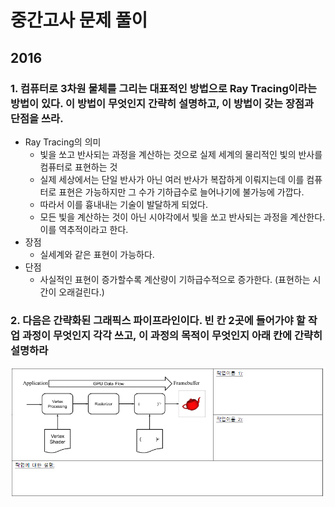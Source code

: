 # 중간고사 문제 풀이

## 2016

### 1. 컴퓨터로 3차원 물체를 그리는 대표적인 방법으로 Ray Tracing이라는 방법이 있다. 이 방법이 무엇인지 간략히 설명하고, 이 방법이 갖는 장점과 단점을 쓰라.

- Ray Tracing의 의미
  - 빛을 쏘고 반사되는 과정을 계산하는 것으로 실제 세계의 물리적인 빛의 반사를 컴퓨터로 표현하는 것
  - 실제 세상에서는 단일 반사가 아닌 여러 반사가 복잡하게 이뤄지는데 이를 컴퓨터로 표현은 가능하지만 그 수가 기하급수로 늘어나기에 불가능에 가깝다.
  - 따라서 이를 흉내내는 기술이 발달하게 되었다.
  - 모든 빛을 계산하는 것이 아닌 시야각에서 빛을 쏘고 반사되는 과정을 계산한다. 이를 역추적이라고 한다.
- 장점
  - 실세계와 같은 표현이 가능하다.
- 단점
  - 사실적인 표현이 증가할수록 계산량이 기하급수적으로 증가한다. (표현하는 시간이 오래걸린다.)

### 2. 다음은 간략화된 그래픽스 파이프라인이다. 빈 칸 2곳에 들어가야 할 작업 과정이 무엇인지 각각 쓰고, 이 과정의 목적이 무엇인지 아래 칸에 간략히 설명하라

![Alt text](image.png)

